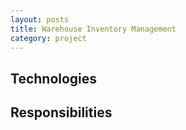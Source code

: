 ```yaml
---
layout: posts
title: Warehouse Inventory Management
category: project
---
```


## Technologies

## Responsibilities
